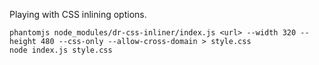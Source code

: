Playing with CSS inlining options.

```shell
phantomjs node_modules/dr-css-inliner/index.js <url> --width 320 --height 480 --css-only --allow-cross-domain > style.css
node index.js style.css
```
